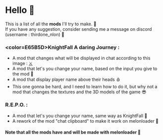 # Hello 👋
This is a list of all the <b>mods</b> I'll try to make. 🌹 <br>
If you have any suggestion, consider sending me a message on discord (username : thirdone_nlon) 🧂

### <color=E65B5D>KnightFall A daring Journey</color> :
- A mod that changes what will be displayed in chat according to this image : 
[⚔️](https://github.com/NemisFR/The-ideas/blob/main/6081a6915df7f%20(1).png)
- A mod that let's you change your name, based on the input you give to the mod 🥷
- A mod that display player name above their heads 🩸
- This one gonna be hard, and I need to learn how to do it, but why not a mod that changes the textures and the 3D models of the game 😎
  
### R.E.P.O. :
- A mod that let's you change your name, same way as KnightFall 🥷
- A rework of the mod "chat clipboard" to make it work on melonloader 📎


#### Note that all the mods have and will be made with melonloader 🍉
